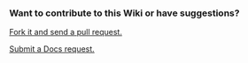 ### Want to contribute to this Wiki or have suggestions?
[Fork it and send a pull request.](https://github.com/StuffAnThings/qbit_manage/fork)

[Submit a Docs request.](https://github.com/StuffAnThings/qbit_manage/issues/new?assignees=bobokun&labels=status%3Anot-yet-viewed%2Cdocumentation&template=3.docs_request.yml&title=%5BDocs%5D%3A+)
